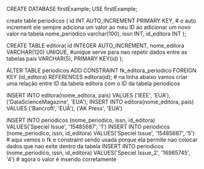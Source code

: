 CREATE DATABASE firstExample;
USE firstExample;

create table periodicos (
id INT AUTO_INCREMENT PRIMARY KEY,     # o auto increment ele sempre adiciona um valor ao meu ID ao adicionar um novo valor na tabela
nome_periodico varchar(100),
issn INT, 
id_editora INT
);

CREATE TABLE editora(
id INTEGER AUTO_INCREMENT,
nome_editora VARCHAR(120) UNIQUE,    #unique serve para nao repetir dados entre as tabelas
pais VARCHAR(5),
PRIMARY KEY(id)
);


ALTER TABLE periodicos ADD CONSTRAINT fk_editora_periodico FOREIGN KEY (id_editora) REFERENCES editora(id); # na linha abaixo vamos criar uma relação entre ID da tabela editora com o ID da tabela periodicos 

INSERT INTO editora(nome_editora, pais) VALUES ('IEEE', 'EUA'), ('DataScienceMagazine', 'EUA');
INSERT INTO editora(nome_editora, pais) VALUES ('Bancroft', 'EUA'), ('AK Press', 'EUA')

INSERT INTO periodicos (nome_periodico, issn, id_editora) VALUES('Speciel Issue', '15485687', '1')
INSERT INTO periodicos (nome_periodico, issn, id_editora) VALUES('Speciel Issue', '15485687', '5')   # aqui vemos o fk e constraint sendo usada porque ela permite nao colocar dados que nao exite dentro da tabela 
INSERT INTO periodicos (nome_periodico, issn, id_editora) VALUES('Speciel Issue_2', '16985745', '4')   # agora o valor é inserido corretamente


